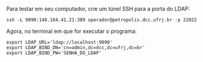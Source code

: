 Para testar em seu computador, crie um túnel SSH para a porta do LDAP:

    ssh -L 9090:146.164.41.21:389 operador@petropolis.dcc.ufrj.br -p 22022

Agora, no terminal em que for executar o programa:

    export LDAP_URL='ldap://localhost:9090'
    export LDAP_BIND_DN='cn=admin,dc=dcc,dc=ufrj,dc=br'
    export LDAP_BIND_PW='SENHA_DO_LDAP'

